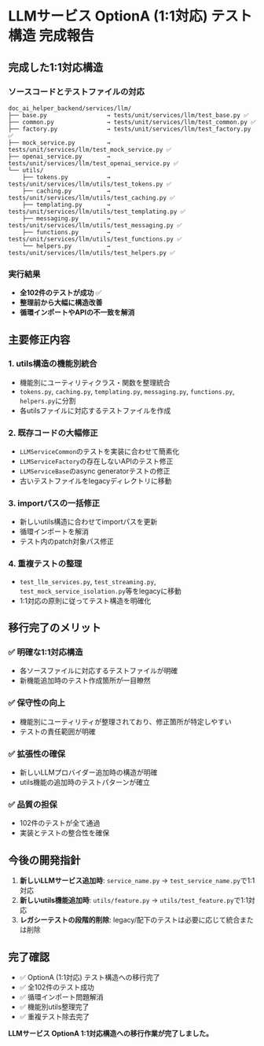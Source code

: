 # LLMサービス OptionA (1:1対応) テスト構造 完成報告

## 完成した1:1対応構造

### ソースコードとテストファイルの対応

```
doc_ai_helper_backend/services/llm/
├── base.py                 → tests/unit/services/llm/test_base.py ✅
├── common.py               → tests/unit/services/llm/test_common.py ✅
├── factory.py              → tests/unit/services/llm/test_factory.py ✅
├── mock_service.py         → tests/unit/services/llm/test_mock_service.py ✅
├── openai_service.py       → tests/unit/services/llm/test_openai_service.py ✅
└── utils/
    ├── tokens.py           → tests/unit/services/llm/utils/test_tokens.py ✅
    ├── caching.py          → tests/unit/services/llm/utils/test_caching.py ✅
    ├── templating.py       → tests/unit/services/llm/utils/test_templating.py ✅
    ├── messaging.py        → tests/unit/services/llm/utils/test_messaging.py ✅
    ├── functions.py        → tests/unit/services/llm/utils/test_functions.py ✅
    └── helpers.py          → tests/unit/services/llm/utils/test_helpers.py ✅
```

### 実行結果
- **全102件のテストが成功** ✅
- **整理前から大幅に構造改善**
- **循環インポートやAPIの不一致を解消**

## 主要修正内容

### 1. utils構造の機能別統合
- 機能別にユーティリティクラス・関数を整理統合
- `tokens.py`, `caching.py`, `templating.py`, `messaging.py`, `functions.py`, `helpers.py`に分割
- 各utilsファイルに対応するテストファイルを作成

### 2. 既存コードの大幅修正
- `LLMServiceCommon`のテストを実装に合わせて簡素化
- `LLMServiceFactory`の存在しないAPIのテスト修正
- `LLMServiceBase`のasync generatorテストの修正
- 古いテストファイルをlegacyディレクトリに移動

### 3. importパスの一括修正
- 新しいutils構造に合わせてimportパスを更新
- 循環インポートを解消
- テスト内のpatch対象パス修正

### 4. 重複テストの整理
- `test_llm_services.py`, `test_streaming.py`, `test_mock_service_isolation.py`等をlegacyに移動
- 1:1対応の原則に従ってテスト構造を明確化

## 移行完了のメリット

### ✅ 明確な1:1対応構造
- 各ソースファイルに対応するテストファイルが明確
- 新機能追加時のテスト作成箇所が一目瞭然

### ✅ 保守性の向上
- 機能別にユーティリティが整理されており、修正箇所が特定しやすい
- テストの責任範囲が明確

### ✅ 拡張性の確保
- 新しいLLMプロバイダー追加時の構造が明確
- utils機能の追加時のテストパターンが確立

### ✅ 品質の担保
- 102件のテストが全て通過
- 実装とテストの整合性を確保

## 今後の開発指針

1. **新しいLLMサービス追加時**: `service_name.py` → `test_service_name.py`で1:1対応
2. **新しいutils機能追加時**: `utils/feature.py` → `utils/test_feature.py`で1:1対応
3. **レガシーテストの段階的削除**: legacy/配下のテストは必要に応じて統合または削除

## 完了確認
- ✅ OptionA (1:1対応) テスト構造への移行完了
- ✅ 全102件のテスト成功
- ✅ 循環インポート問題解消
- ✅ 機能別utils整理完了
- ✅ 重複テスト除去完了

**LLMサービス OptionA 1:1対応構造への移行作業が完了しました。**
